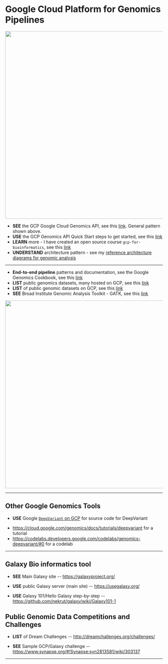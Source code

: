 # Google Cloud Platform for Genomics Pipelines

<img src="https://github.com/lynnlangit/TeamTeri/blob/master/Images/GCP-Genomics.png" width=600>

* **SEE** the GCP Google Cloud Genomics API, see this [link](https://cloud.google.com/genomics/overview). General pattern shown above.
* **USE** the GCP Genomics API Quick Start steps to get started, see this [link](https://cloud.google.com/genomics/quickstart)
* **LEARN** more - I have created an open source course `gcp-for-bioinformatics`, see this [link](https://github.com/lynnlangit/gcp-for-bioinformatics)
* **UNDERSTAND** architecture pattern - see my [reference architecture diagrams for genomic analysis](https://github.com/lynnlangit/gcp-for-bioinformatics/blob/master/6_ARCHITECTURE.md)

---

* **End-to-end pipeline** patterns and documentation, see the Google Genomics Cookbook, see this [link](http://googlegenomics.readthedocs.io/en/latest/)
* **LIST** public genomics datasets, many hosted on GCP, see this [link](http://googlegenomics.readthedocs.io/en/latest/use_cases/discover_public_data/index.html)
* **LIST** of public genomic datasets on GCP, see this [link](https://cloud.google.com/genomics/v1/public-data)
* **SEE** Broad Institute Genomic Analysis Toolkit - GATK, see this [link](https://software.broadinstitute.org/gatk/)

<img src="https://github.com/lynnlangit/TeamTeri/blob/master/Images/GCP-Genomics-Jobs.png" width=600>

* * *

## Other Google Genomics Tools

* **USE** Google [`DeepVariant` on GCP](https://github.com/google/deepvariant) for source code for DeepVariant  
- https://cloud.google.com/genomics/docs/tutorials/deepvariant for a tutorial  
- https://codelabs.developers.google.com/codelabs/genomics-deepvariant/#0 for a codelab
***

## Galaxy Bio informatics tool

* **SEE** Main Galaxy site -- https://galaxyproject.org/

* **USE** public Galaxy server (main site)  -- https://usegalaxy.org/

* **USE** Galaxy 101/Hello Galaxy step-by-step -- https://github.com/nekrut/galaxy/wiki/Galaxy101-1

## Public Genomic Data Competitions and Challenges

* **LIST** of Dream Challenges --
   http://dreamchallenges.org/challenges/

* **SEE** Sample GCP/Galaxy challenge -- 
   https://www.synapse.org/#!Synapse:syn2813581/wiki/303137

* * * 
